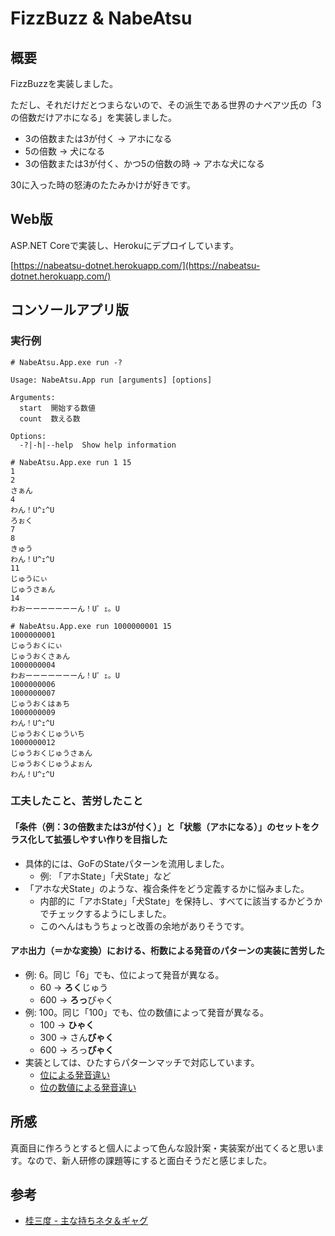 # FizzBuzz & NabeAtsu

## 概要

FizzBuzzを実装しました。

ただし、それだけだとつまらないので、その派生である世界のナベアツ氏の「3の倍数だけアホになる」を実装しました。

- 3の倍数または3が付く → アホになる
- 5の倍数 → 犬になる
- 3の倍数または3が付く、かつ5の倍数の時 → アホな犬になる

30に入った時の怒涛のたたみかけが好きです。

## Web版

ASP.NET Coreで実装し、Herokuにデプロイしています。

[https://nabeatsu-dotnet.herokuapp.com/](https://nabeatsu-dotnet.herokuapp.com/)

## コンソールアプリ版

### 実行例

```console
# NabeAtsu.App.exe run -?

Usage: NabeAtsu.App run [arguments] [options]

Arguments:
  start  開始する数値
  count  数える数

Options:
  -?|-h|--help  Show help information
```

```console
# NabeAtsu.App.exe run 1 15
1
2
さぁん
4
わん！U^ｪ^U
ろぉく
7
8
きゅう
わん！U^ｪ^U
11
じゅうにぃ
じゅうさぁん
14
わおーーーーーーーん！U゜ｪ。U
```

```console
# NabeAtsu.App.exe run 1000000001 15
1000000001
じゅうおくにぃ
じゅうおくさぁん
1000000004
わおーーーーーーーん！U゜ｪ。U
1000000006
1000000007
じゅうおくはぁち
1000000009
わん！U^ｪ^U
じゅうおくじゅういち
1000000012
じゅうおくじゅうさぁん
じゅうおくじゅうよぉん
わん！U^ｪ^U
```

### 工夫したこと、苦労したこと

#### 「条件（例：3の倍数または3が付く）」と「状態（アホになる）」のセットをクラス化して拡張しやすい作りを目指した

- 具体的には、GoFのStateパターンを流用しました。
    - 例: 「アホState」「犬State」など
- 「アホな犬State」のような、複合条件をどう定義するかに悩みました。
    - 内部的に「アホState」「犬State」を保持し、すべてに該当するかどうかでチェックするようにしました。
    - このへんはもうちょっと改善の余地がありそうです。

#### アホ出力（＝かな変換）における、桁数による発音のパターンの実装に苦労した

- 例: 6。同じ「6」でも、位によって発音が異なる。
    - 60 → **ろく**じゅう
    - 600 → **ろっ**ぴゃく
- 例: 100。同じ「100」でも、位の数値によって発音が異なる。
    - 100 → **ひゃく**
    - 300 → さん**びゃく**
    - 600 → ろっ**ぴゃく**
- 実装としては、ひたすらパターンマッチで対応しています。
    - [位による発音違い](./src/FizzBuzzSolution/NabeAtsu.Core/States/Lv1/FoolState.cs#L100)
    - [位の数値による発音違い](./src/FizzBuzzSolution/NabeAtsu.Core/States/Lv1/FoolState.cs#L174)

## 所感

真面目に作ろうとすると個人によって色んな設計案・実装案が出てくると思います。なので、新人研修の課題等にすると面白そうだと感じました。

## 参考

- [桂三度 - 主な持ちネタ＆ギャグ](https://ja.wikipedia.org/wiki/%E6%A1%82%E4%B8%89%E5%BA%A6#%E4%B8%BB%E3%81%AA%E6%8C%81%E3%81%A1%E3%83%8D%E3%82%BF%EF%BC%86%E3%82%AE%E3%83%A3%E3%82%B0)
